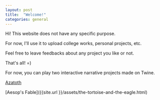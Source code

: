 ```yaml
---
layout: post
title:  "Welcome!"
categories: general
---
```

Hi! This website does not have any specific purpose.

For now, I'll use it to upload college works, personal projects, etc.

Feel free to leave feedbacks about any project you like or not.

That's all! =)

For now, you can play two interactive narrative projects made on Twine.

[Azatoth]({{site.url}}/assets/azatoth.html)

[Aesop's Fable]({{site.url }}/assets/the-tortoise-and-the-eagle.html)
